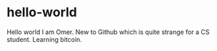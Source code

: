 # hello-world
Hello world I am  Omer. New to Github which is quite strange for a CS student. Learning bitcoin.
